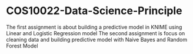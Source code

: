 # COS10022-Data-Science-Principle
The first assignment is about building a predictive model in KNIME using Linear and Logistic Regression model
The second assignment is focus on cleaning data and building predictive model with Naive Bayes and Random Forest Model
